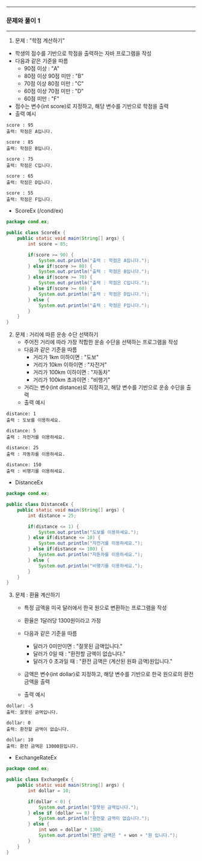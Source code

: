-----
### 문제와 풀이 1
-----
1. 문제 : "학점 계산하기"
  - 학생의 점수를 기반으로 학점을 출력하는 자바 프로그램을 작성
  - 다음과 같은 기준을 따름
    + 90점 이상 : "A"
    + 80점 이상 90점 미만 : "B"
    + 70점 이상 80점 미만 : "C"
    + 60점 이상 70점 미만 : "D"
    + 60점 미만 : "F"
  - 점수는 변수(int score)로 지정하고, 해당 변수를 기반으로 학점을 출력
  - 출력 예시
```
score : 95
출력: 학점은 A입니다.

score : 85
출력: 학점은 B입니다.

score : 75
출력: 학점은 C입니다.

score : 65
출력: 학점은 D입니다.

score : 55
출력: 학점은 F입니다.
```
  - ScoreEx (/cond/ex)
```java
package cond.ex;

public class ScoreEx {
    public static void main(String[] args) {
        int score = 85;

        if(score >= 90) {
            System.out.println("출력 : 학점은 A입니다.");
        } else if(score >= 80) {
            System.out.println("출력 : 학점은 B입니다.");
        } else if(score >= 70) {
            System.out.println("출력 : 학점은 C입니다.");
        } else if(score >= 60) {
            System.out.println("출력 : 학점은 D입니다.");
        } else {
            System.out.println("출력 : 학점은 F입니다.");
        }
    }
}
```

2. 문제 : 거리에 따른 운송 수단 선택하기
   - 주어진 거리에 따라 가장 적합한 운송 수단을 선택하는 프로그램을 작성
   - 다음과 같은 기준을 따름
     + 거리가 1km 이하이면 : "도보"
     + 거리가 10km 이하이면 : "자전거"
     + 거리가 100km 이하이면 : "자동차"
     + 거리가 100km 초과이면 : "비행기"
   - 거리는 변수(int distance)로 지정하고, 해당 변수를 기반으로 운송 수단을 출력
   - 출력 예시
```
distance: 1
출력 : 도보를 이용하세요.

distance: 5
출력 : 자전거를 이용하세요.

distance: 25
출력 : 자동차를 이용하세요.

distance: 150
출력 : 비행기를 이용하세요.
```

   - DistanceEx
```java
package cond.ex;

public class DistanceEx {
    public static void main(String[] args) {
        int distance = 25;

        if(distance <= 1) {
            System.out.println("도보를 이용하세요.");
        } else if(distance <= 10) {
            System.out.println("자전거를 이용하세요.");
        } else if(distance <= 100) {
            System.out.println("자돋차를 이용하세요.");
        } else {
            System.out.println("비행기를 이용하세요.");
        }
    }
}
```

3. 문제 : 환율 계산하기
   - 특정 금액을 미국 달러에서 한국 원으로 변환하는 프로그램을 작성
   - 환율은 1달러당 1300원이라고 가정
   - 다음과 같은 기준을 따름
     + 달러가 0미만이면 : "잘못된 금액입니다."
     + 달러가 0일 때 : "환전할 금액이 없습니다."
     + 달러가 0 초과일 때 : "환전 금액은 (계산된 원화 금액)원입니다."
       
   - 금액은 변수(int dollar)로 지정하고, 해당 변수를 기반으로 한국 원으로의 환전 금액을 출력
   - 출력 예시
```
dollar: -5
출력: 잘못된 금액입니다.

dollar: 0
출력: 환전할 금액이 없습니다.

dollar: 10
출력: 환전 금액은 13000원입니다.
```
   - ExchangeRateEx
```java
package cond.ex;

public class ExchangeEx {
    public static void main(String[] args) {
        int dollar = 10;

        if(dollar < 0) {
            System.out.println("잘못된 금액입니다.");
        } else if (dollar == 0) {
            System.out.println("환전할 금액이 없습니다.");
        } else {
            int won = dollar * 1300;
            System.out.println("환전 금액은 " + won + "원 입니다.");
        }
    }
}
```
